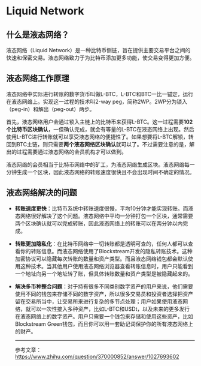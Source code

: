 # Liquid Network

## 什么是液态网络？

液态网络（Liquid Network）是一种比特币侧链，旨在提供主要交易平台之间的快速和保密交易。液态网络致力于为比特币添加更多功能，使交易变得更加方便。

## 液态网络工作原理

液态网络中实际进行转账的数字货币叫做L-BTC，L-BTC和BTC一比一锚定，运行在液态网络上。实现这一过程的技术叫2-way peg，简称2WP。2WP分为锁入（peg-in）和解出（peg-out）两步。

首先，液态网络用户会通过锁入主链上的比特币来获得L-BTC。这一过程需要**102个比特币区块确认**，一但确认完成，就会有等量的L-BTC在液态网络上出现。然后使用L-BTC进行转账就可以享受液态网络的便捷性了。如果想要将L-BTC解锁，转回到BTC主链，则只需要**两个液态网络区块确认**就可以了。不过需要注意的是，解出的过程需要通过液态网络的会员机构才可以做到。

液态网络的会员相当于比特币网络中的矿工，为液态网络生成区块。液态网络每一分钟生成一个区块，因此液态网络的转账速度很快且不会出现时间不确定的情况。

## 液态网络解决的问题

* **转账速度更快**：比特币系统中转账速度很慢，平均10分钟才能实现转账。而液态网络很好解决了这个问题。液态网络中平均一分钟打包一个区块，通常需要两个区块确认就可以完成转账，因此液态网络上的转账可以在两分钟以内完成。

* **转账更加隐私化**：在比特币网络中一切转账都是透明可查的，任何人都可以查看你的转账信息。而液态网络使用了Blockstream开发的隐私转账技术。这种加密协议可以隐藏每次转账的数量和资产类型。而且液态网络钱包都会默认使用这种技术。当其他用户使用液态网络浏览器查看转账信息时，用户只能看到一个地址向另一个地址转了账，但具体转账数量和资产类型是被隐藏起来的。

* **解决多币种整合问题**：对于持有很多不同类别数字资产的用户来说，他们需要使用不同的钱包来存储不同的数字资产，所以很多交易员和投资者选择把资产留在交易所当中，让交易所来进行复杂的多节点处理；用户如果使用液态网络，就可以一次性接入多种资产，比如L-BTC和USDt，以及未来的更多发行在液态网络上的数字资产。用户只需要一个钱包来存储和使用这些资产，比如Blockstream Green钱包，而且你可以用一套助记词保护你的所有液态网络上的财产。

  ***

  参考文章：https://www.zhihu.com/question/370000852/answer/1027693602
  
